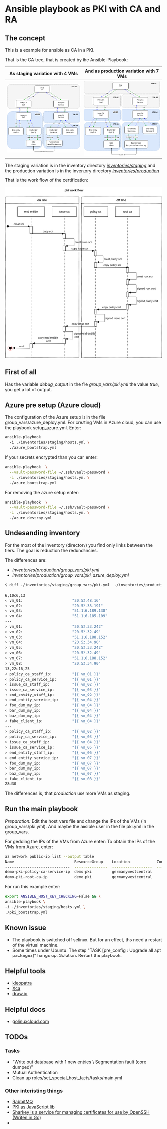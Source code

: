 Ansible playbook as PKI with CA and RA
======================================

The concept
-----------

This is a example for ansible as CA in a PKI.

That is the CA tree, that is created by the Ansible-Playbook:

| As staging variation with 4 VMs | And as production variation with 7 VMs |
|---------------------------------|--------------------------------------|
| ![docs/pki-tree.png](docs/pki-tree.png) | ![docs/pki-tree-prod.png](docs/pki-tree-prod.png)   |

The staging variation is in the inventory directory [*inventories/staging*](inventories/staging) and
the production variation is in the inventory directory [*inventories/production*](inventories/production)

That is the work flow of the certification:

![docs/pki-tree.png](docs/pki-flow.png)


First of all
------------

Has the variable *debug_output* in the file *group_vars/pki.yml* the value *true*, you get a lot of output.

Azure pre setup (Azure cloud)
-----------------------------

The configuration of the Azure setup is in the file group_vars/azure_deploy.yml.
For creating VMs in Azure cloud, you can use the playbook setup_azure.yml. Enter:

```bash
ansible-playbook
  -i ./inventories/staging/hosts.yml \
  ./azure_bootstrap.yml
```

If your secrets encrypted than you can enter:

```bash
ansible-playbook  \
  --vault-password-file ~/.ssh/vault-password \
  -i ./inventories/staging/hosts.yml \
  ./azure_bootstrap.yml
```


For removing the azure setup enter:

```bash
ansible-playbook  \
  --vault-password-file ~/.ssh/vault-password \
  -i ./inventories/staging/hosts.yml \
  ./azure_destroy.yml
```

Undesanding inventory
---------------------

For the most of the inventory (directory) you find  only links between the
tiers. The goal is reduction the redundancies.

The differences are:

- *inventories/production/group_vars/pki.yml*
- *inventories/production/group_vars/pki_azure_deploy.yml*

```bash
$ diff ./inventories/staging/group_vars/pki.yml  ./inventories/production/group_vars/pki.yml

6,10c6,13
< vm_01:                      "20.52.48.16"
< vm_02:                      "20.52.33.191"
< vm_03:                      "51.116.189.138"
< vm_04:                      "51.116.185.109"
---
> vm_01:                      "20.52.33.242"
> vm_02:                      "20.52.32.49"
> vm_03:                      "51.116.188.152"
> vm_04:                      "20.52.34.90"
> vm_05:                      "20.52.33.242"
> vm_06:                      "20.52.32.49"
> vm_07:                      "51.116.188.152"
> vm_08:                      "20.52.34.90"
13,22c16,25
< policy_ca_staff_ip:         "{{ vm_01 }}"
< policy_ca_service_ip:       "{{ vm_01 }}"
< issue_ca_staff_ip:          "{{ vm_02 }}"
< issue_ca_service_ip:        "{{ vm_03 }}"
< end_entity_staff_ip:        "{{ vm_02 }}"
< end_entity_service_ip:      "{{ vm_04 }}"
< foo_dum_my_ip:              "{{ vm_04 }}"
< bar_dum_my_ip:              "{{ vm_04 }}"
< baz_dum_my_ip:              "{{ vm_04 }}"
< fake_client_ip:             "{{ vm_04 }}"
---
> policy_ca_staff_ip:         "{{ vm_02 }}"
> policy_ca_service_ip:       "{{ vm_03 }}"
> issue_ca_staff_ip:          "{{ vm_04 }}"
> issue_ca_service_ip:        "{{ vm_05 }}"
> end_entity_staff_ip:        "{{ vm_06 }}"
> end_entity_service_ip:      "{{ vm_07 }}"
> foo_dum_my_ip:              "{{ vm_07 }}"
> bar_dum_my_ip:              "{{ vm_07 }}"
> baz_dum_my_ip:              "{{ vm_07 }}"
> fake_client_ip:             "{{ vm_08 }}"
28d30
```

The differences is, that *production* use more VMs as staging.

Run the main playbook
---------------------

*Preparation:* Edit the host_vars file and change the IPs of the
VMs (in group_vars/pki.yml). And maybe the ansible user in the file pki.yml in
the group_vars.

For gedding the IPs of the VMs from Azure enter:
To obtain the IPs of the VMs from Azure, enter:

```bash
az network public-ip list --output table
Name                           ResourceGroup    Location            Zones    Address         AddressVersion    AllocationMethod    IdleTimeoutInMinutes    ProvisioningState
-----------------------------  ---------------  ------------------  -------  --------------  ----------------  ------------------  ----------------------  -------------------
demo-pki-policy-ca-service-ip  demo-pki         germanywestcentral           20.52.35.205    IPv4              Dynamic             30                      Succeeded
demo-pki-root-ca-ip            demo-pki         germanywestcentral           51.116.185.237  IPv4              Dynamic             30                      Succeeded
```


For run this example enter:

```bash
export ANSIBLE_HOST_KEY_CHECKING=False && \
ansible-playbook \
-i ./inventories/staging/hosts.yml \
./pki_bootstrap.yml
```


Known issue
-----------

- The playbook is switched off selinux. But for an effect,  ths need a restart
of the virtual machine.
- Some times under Ubuntu: The step "TASK [pre_config : Upgrade all apt packages]" hangs up. Solution: Restart the playbook.


Helpful tools
-------------

* [kleopatra](https://docs.kde.org/stable5/en/pim/kleopatra//)
* [Xca](https://hohnstaedt.de/xca/)
* [draw.io](https://www.draw.io/)

Helpful docs
------------

* [golinuxcloud.com](https://www.golinuxcloud.com/openssl-create-certificate-chain-linux/)

TODOs
-----

### Tasks

- "Write out database with 1 new entries \ Segmentation fault (core dumped)"
- Mutual Authentication
- Clean up roles/set_special_host_facts/tasks/main.yml

### Other interisting things

- [RabbitMQ](https://de.wikipedia.org/wiki/RabbitMQ)
- [PKI as JavaScript lib](https://github.com/PeculiarVentures/PKI.js)
- [Sharkey is a service for managing certificates for use by OpenSSH (Writen in Go)](https://github.com/square/sharkey)
-
